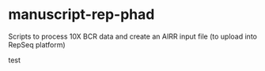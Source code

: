 # manuscript-rep-phad
Scripts to process 10X BCR data and create an AIRR input file (to upload into RepSeq platform)


test
